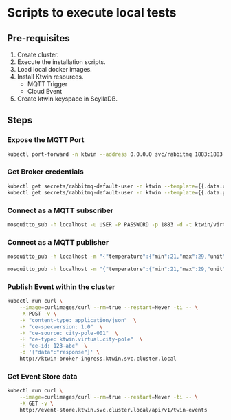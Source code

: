 # Scripts to execute local tests

## Pre-requisites

1. Create cluster.
2. Execute the installation scripts.
3. Load local docker images.
4. Install Ktwin resources.
    - MQTT Trigger
    - Cloud Event
5. Create ktwin keyspace in ScyllaDB.

## Steps

### Expose the MQTT Port

```sh
kubectl port-forward -n ktwin --address 0.0.0.0 svc/rabbitmq 1883:1883
```

### Get Broker credentials

```sh
kubectl get secrets/rabbitmq-default-user -n ktwin --template={{.data.username}} | base64 -D
kubectl get secrets/rabbitmq-default-user -n ktwin --template={{.data.password}} | base64 -D
```

### Connect as a MQTT subscriber

```sh
mosquitto_sub -h localhost -u USER -P PASSWORD -p 1883 -d -t ktwin/virtual/city-pole/city-pole-001
```

### Connect as a MQTT publisher

```sh
mosquitto_pub -h localhost -m "{"temperature":{"min":21,"max":29,"unit":"celsius"},"time":1568881230}" -u USER -P PASSWORD -p 1883 -d -t ktwin/real/city-pole/city-pole-001
```

```sh
mosquitto_pub -h localhost -m "{"temperature":{"min":21,"max":29,"unit":"celsius"},"time":1568881230}" -u USER -P PASSWORD -p 1883 -d -t ktwin/real/ngsi-ld-city-noiselevelobserved/ngsi-ld-city-noiselevelobserved-001
```

### Publish Event within the cluster

```sh
kubectl run curl \
    --image=curlimages/curl --rm=true --restart=Never -ti -- \
    -X POST -v \
    -H "content-type: application/json"  \
    -H "ce-specversion: 1.0"  \
    -H "ce-source: city-pole-001"  \
    -H "ce-type: ktwin.virtual.city-pole"  \
    -H "ce-id: 123-abc"  \
    -d '{"data":"response"}' \
    http://ktwin-broker-ingress.ktwin.svc.cluster.local
```

### Get Event Store data

```sh
kubectl run curl \
    --image=curlimages/curl --rm=true --restart=Never -ti -- \
    -X GET -v \
    http://event-store.ktwin.svc.cluster.local/api/v1/twin-events
```
